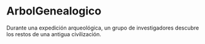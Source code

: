 # ArbolGenealogico
Durante una expedición arqueológica, un grupo de investigadores descubre los restos de una antigua civilización.
